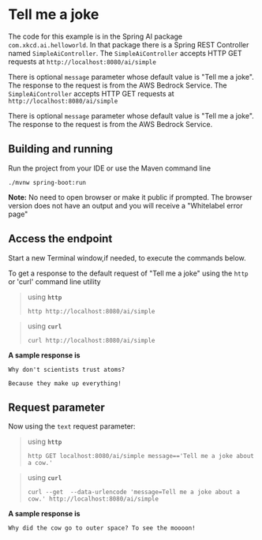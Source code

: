 # Tell me a joke
The code for this example is in the Spring AI package `com.xkcd.ai.helloworld`. In that package there is a Spring REST Controller named `SimpleAiController`. The `SimpleAiController` accepts HTTP GET requests at `http://localhost:8080/ai/simple`

There is optional `message` parameter whose default value is "Tell me a joke". The response to the request is from the AWS Bedrock Service. The `SimpleAiController` accepts HTTP GET requests at `http://localhost:8080/ai/simple`

There is optional `message` parameter whose default value is "Tell me a joke". The response to the request is from the AWS Bedrock Service.

## Building and running

Run the project from your IDE or use the Maven command line
```
./mvnw spring-boot:run
```
**Note:** No need to open browser or make it public if prompted. The browser version does not have an output and you will receive a "Whitelabel error page"

## Access the endpoint
Start a new Terminal window,if needed, to execute the commands below.

To get a response to the default request of "Tell me a joke" using the `http` or 'curl' command line utility
> using **`http`**
> ```shell
> http http://localhost:8080/ai/simple
> ```

> using **`curl`**
> ```shell
> curl http://localhost:8080/ai/simple
> ```

**A sample response is**

```text
Why don't scientists trust atoms?

Because they make up everything!
```

## Request parameter
Now using the `text` request parameter:

> using **`http`**
> ```shell
> http GET localhost:8080/ai/simple message=='Tell me a joke about a cow.' 
> ```

> using **`curl`**
> ```shell
> curl --get  --data-urlencode 'message=Tell me a joke about a cow.' http://localhost:8080/ai/simple 
> ```

**A sample response is**
```text
Why did the cow go to outer space? To see the moooon!
```
